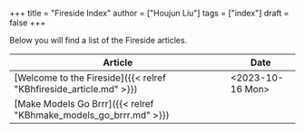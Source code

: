 +++
title = "Fireside Index"
author = ["Houjun Liu"]
tags = ["index"]
draft = false
+++

Below you will find a list of the Fireside articles.

| Article                                                            | Date                                                                                         |
|--------------------------------------------------------------------|----------------------------------------------------------------------------------------------|
| [Welcome to the Fireside]({{< relref "KBhfireside_article.md" >}}) | <span class="timestamp-wrapper"><span class="timestamp">&lt;2023-10-16 Mon&gt;</span></span> |
| [Make Models Go Brrr]({{< relref "KBhmake_models_go_brrr.md" >}})  |                                                                                              |
